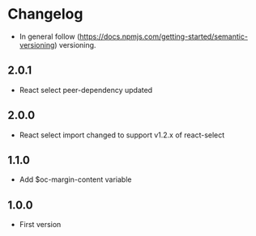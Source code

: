 # Changelog

* In general follow (https://docs.npmjs.com/getting-started/semantic-versioning) versioning.

## <next>

## 2.0.1
* React select peer-dependency updated

## 2.0.0
* React select import changed to support v1.2.x of react-select

## 1.1.0
* Add $oc-margin-content variable

## 1.0.0
* First version
